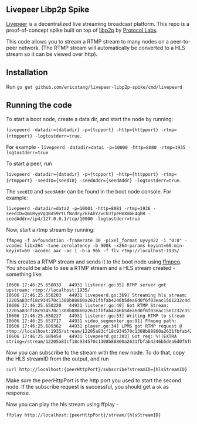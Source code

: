 ## Livepeer Libp2p Spike

[Livepeer](https://livepeer.org) is a decentralized live streaming broadcast platform. This
repo is a proof-of-concept spike built on top of [libp2p](https://github.com/libp2p) by [Protocol Labs](https://protocol.ai/).

This code allows you to stream a RTMP stream to many nodes on a peer-to-peer network.  (The RTMP stream will automatically be converted to a HLS stream so it can be viewed over http).

## Installation
Run `go get github.com/ericxtang/livepeer-libp2p-spike/cmd/livepeerd`

## Running the code
To start a boot node, create a data dir, and start the node by running: 

`livepeerd -datadir={datadir} -p={tcpport} -http={httpport} -rtmp={rtmpport} -logtostderr=true`.  

For example - `livepeerd -datadir=data1 -p=10000 -http=8080 -rtmp=1935 -logtostderr=true`


To start a peer, run 

`livepeerd -datadir={datadir} -p={tcpport} -http={httpport} -rtmp={rtmpport} -seedID={seedID} -seedAddr={seedAddr} -logtostderr=true`.

The `seedID` and `seedAddr` can be found in the boot node console.  For example:

`livepeerd -datadir=data2 -p=10001 -http=8081 -rtmp=1936 -seedID=QmURyyVgQBd59rtLfNrdryZ6FAhYZvCUJTpePmXmbE4ghR -seedAddr=/ip4/127.0.0.1/tcp/10000 -logtostderr=true`

Now, start a rtmp stream by running:

`ffmpeg -f avfoundation -framerate 30 -pixel_format uyvy422 -i "0:0" -vcodec libx264 -tune zerolatency -b 900k -x264-params keyint=60:min-keyint=60 -acodec aac -ac 1 -b:a 96k -f flv rtmp://localhost:1935/`

This creates a RTMP stream and sends it to the boot node using [ffmpeg](http://ffmpeg.org/).  You should be able to see a RTMP stream and a HLS stream created - something like: 

```
I0606 17:46:25.650033   44931 listener.go:35] RTMP server got upstream: rtmp://localhost:1935/
I0606 17:46:25.650203   44931 livepeerd.go:369] Streaming hls stream: 12205a83cf18c934570c1308b88860a2631fbfab4246b5dea6d0f6f03eac1561232c4d118318be39b85585bf5318943cd91b
I0606 17:46:25.650220   44931 listener.go:49] Got RTMP Stream: 12205a83cf18c934570c1308b88860a2631fbfab4246b5dea6d0f6f03eac1561232c35146d9a3ec1c8ace2162ab68cb599e6
I0606 17:46:25.650227   44931 listener.go:53] Writing RTMP to stream
I0606 17:46:25.653717   44931 video_segmenter.go:91] Ffmpeg path:
I0606 17:46:25.689362   44931 player.go:34] LPMS got RTMP request @ rtmp://localhost:1935/stream/12205a83cf18c934570c1308b88860a2631fbfab4246b5dea6d0f6f03eac1561232c35146d9a3ec1c8ace2162ab68cb599e6
I0606 17:46:25.689454   44931 livepeerd.go:383] Got req: %!(EXTRA string=/stream/12205a83cf18c934570c1308b88860a2631fbfab4246b5dea6d0f6f03eac1561232c35146d9a3ec1c8ace2162ab68cb599e6)
```

Now you can subscribe to the stream with the new node.  To do that, copy the HLS streamID from the output, and run

`curl http://localhost:{peerHttpPort}/subscribe?streamID={hlsStreamID}`

Make sure the peerHttpPort is the http port you used to start the second node.  If the subscribe request is successful, you should get a `ok` as response.

Now you can play the hls stream using ffplay - 

`ffplay http://localhost:{peerHttpPort}/stream/{hlsStreamID}`



